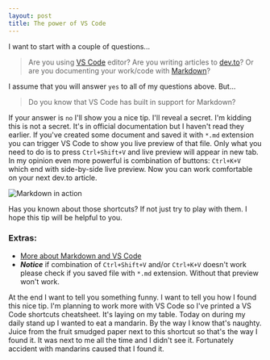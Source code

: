 ```yaml
---
layout: post
title: The power of VS Code
---
```


I want to start with a couple of questions...
> Are you using [VS Code](https://code.visualstudio.com/) editor? Are you writing  articles to [dev.to](https://dev.to/)? Or are you documenting your work/code with [Markdown](https://en.wikipedia.org/wiki/Markdown)? 

I assume that you will answer `yes` to all of my questions above. But...

> Do you know that VS Code has built in support for Markdown?

If your answer is `no` I'll show you a nice tip. I'll reveal a secret. I'm kidding this is not a secret. It's in official  documentation but I haven't read they earlier. If you've created some document and saved it with `*.md` extension you can trigger VS Code to show you live preview of that file. Only what you need to do is to press `Ctrl+Shift+V` and live preview will appear in new tab. In my opinion even more powerful is combination of buttons: `Ctrl+K+V` which end with side-by-side live preview. Now you can work comfortable on your next dev.to article.

![Markdown in action](https://code.visualstudio.com/assets/docs/languages/Markdown/selection-preview-scroll-sync.gif)

Has you known about those shortcuts? If not just try to play with them. I hope this tip will be helpful to you.

### Extras:

- [More about Markdown and VS Code](https://code.visualstudio.com/docs/languages/markdown)
- __*Notice*__ if combination of `Ctrl+Shift+V` and/or `Ctrl+K+V` doesn't work please check if you saved file with `*.md` extension. Without that preview won't work.

At the end I want to tell you something funny. I want to tell you how I found this nice tip. I'm planning to work more with VS Code so I've printed a VS Code shortcuts cheatsheet. It's laying on my table. Today on during my daily stand up I wanted to eat a mandarin. By the way I know that's naughty. Juice from the fruit smudged paper next to this shortcut so that's the way I found it. It was next to me all the time and I didn't see it. Fortunately accident with mandarins caused that I found it.
